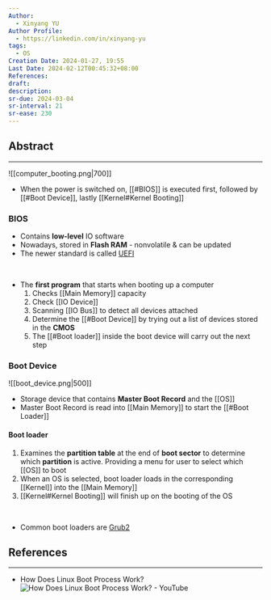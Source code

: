 ```yaml
---
Author:
  - Xinyang YU
Author Profile:
  - https://linkedin.com/in/xinyang-yu
tags:
  - OS
Creation Date: 2024-01-27, 19:55
Last Date: 2024-02-12T00:45:32+08:00
References: 
draft: 
description: 
sr-due: 2024-03-04
sr-interval: 21
sr-ease: 230
---
```

## Abstract
---
![[computer_booting.png|700]]
- When the power is switched on, [[#BIOS]] is executed first, followed by [[#Boot Device]], lastly [[Kernel#Kernel Booting]]


### BIOS
- Contains **low-level** IO software
- Nowadays, stored in **Flash RAM** - nonvolatile & can be updated
- The newer standard is called [UEFI](https://www.freecodecamp.org/news/uefi-vs-bios/)
</br>

- The **first program** that starts when booting up a computer
	1. Checks [[Main Memory]] capacity
	2. Check [[IO Device]]
	3. Scanning [[IO Bus]] to detect all devices attached
	4. Determine the [[#Boot Device]] by trying out a list of devices stored in the **CMOS**
	5. The [[#Boot loader]] inside the boot device will carry out the next step


### Boot Device
![[boot_device.png|500]]
- Storage device that contains **Master Boot Record** and the [[OS]]
- Master Boot Record is read into [[Main Memory]] to start the [[#Boot Loader]]

#### Boot loader
1. Examines the **partition table** at the end of **boot sector** to determine which **partition** is active. Providing a menu for user to select which [[OS]] to boot
2. When an OS is selected, boot loader loads in the corresponding [[Kernel]] into the [[Main Memory]]
3. [[Kernel#Kernel Booting]] will finish up on the booting of the OS
</br>

- Common boot loaders are [Grub2](https://help.ubuntu.com/community/Grub2)


## References
---
- How Does Linux Boot Process Work?
![How Does Linux Boot Process Work? - YouTube](https://youtu.be/XpFsMB6FoOs?si=uBxjBymSdHkESwsr)